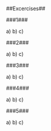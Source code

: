 ##Excercises##

###1###

   a)
   b)
   c)

###2###

   a)
   b)
   c)

###3###

   a)
   b)
   c)

###4###

   a)
   b)
   c)

###5###

   a)
   b)
   c)